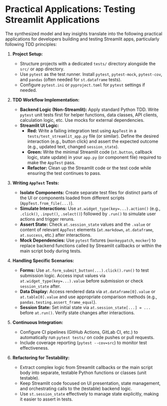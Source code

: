 # Practical Applications: Testing Streamlit Applications

The synthesized model and key insights translate into the following practical applications for developers building and testing Streamlit apps, particularly following TDD principles:

1.  **Project Setup:**
    *   Structure projects with a dedicated `tests/` directory alongside the `src/` or app directory.
    *   Use `pytest` as the test runner. Install `pytest`, `pytest-mock`, `pytest-cov`, and `pandas` (often needed for `st.dataframe` tests).
    *   Configure `pytest.ini` or `pyproject.toml` for `pytest` settings if needed.

2.  **TDD Workflow Implementation:**
    *   **Backend Logic (Non-Streamlit):** Apply standard Python TDD. Write `pytest` unit tests first for helper functions, data classes, API clients, calculation logic, etc. Use mocks for external dependencies.
    *   **Streamlit UI Logic:**
        *   **Red:** Write a failing integration test using `AppTest` in a `tests/test_streamlit_app.py` file (or similar). Define the desired interaction (e.g., button click) and assert the expected outcome (e.g., updated text, changed `session_state`).
        *   **Green:** Write the minimal Streamlit code (`st.button`, callback logic, state update) in your `app.py` (or component file) required to make the `AppTest` pass.
        *   **Refactor:** Clean up the Streamlit code or the test code while ensuring the test continues to pass.

3.  **Writing `AppTest` Tests:**
    *   **Isolate Components:** Create separate test files for distinct parts of the UI or components loaded from different scripts (`AppTest.from_file(...)`).
    *   **Simulate Interactions:** Use `at.widget_type(key=...).action()` (e.g., `.click()`, `.input()`, `.select()`) followed by `.run()` to simulate user actions and trigger reruns.
    *   **Assert State:** Check `at.session_state` values and the `.value` or content of relevant `AppTest` elements (`at.markdown`, `at.dataframe`, `at.success`, etc.) after interactions.
    *   **Mock Dependencies:** Use `pytest` fixtures (`monkeypatch`, `mocker`) to replace backend functions called by Streamlit callbacks or within the main script body during tests.

4.  **Handling Specific Scenarios:**
    *   **Forms:** Use `at.form_submit_button(...).click().run()` to test submission logic. Access input values via `at.widget_type(key=...).value` before submission or check `session_state` after.
    *   **Data Display:** Access rendered data via `at.dataframe[0].value` or `at.table[0].value` and use appropriate comparison methods (e.g., `pandas.testing.assert_frame_equal`).
    *   **Session State:** Set initial state via `at.session_state[...] = ...` before `at.run()`. Verify state changes after interactions.

5.  **Continuous Integration:**
    *   Configure CI pipelines (GitHub Actions, GitLab CI, etc.) to automatically run `pytest tests/` on code pushes or pull requests.
    *   Include coverage reporting (`pytest --cov=src`) to monitor test effectiveness.

6.  **Refactoring for Testability:**
    *   Extract complex logic from Streamlit callbacks or the main script body into separate, testable Python functions or classes (unit testable).
    *   Keep Streamlit code focused on UI presentation, state management, and orchestrating calls to the (testable) backend logic.
    *   Use `st.session_state` effectively to manage state explicitly, making it easier to assert in tests.
